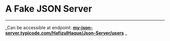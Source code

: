 # A Fake JSON Server
***
_Can be accessible at endpoint: **[my-json-server.typicode.com/HafizulHaque/Json-Server/users](my-json-server.typicode.com/HafizulHaque/Json-Server/users)** _